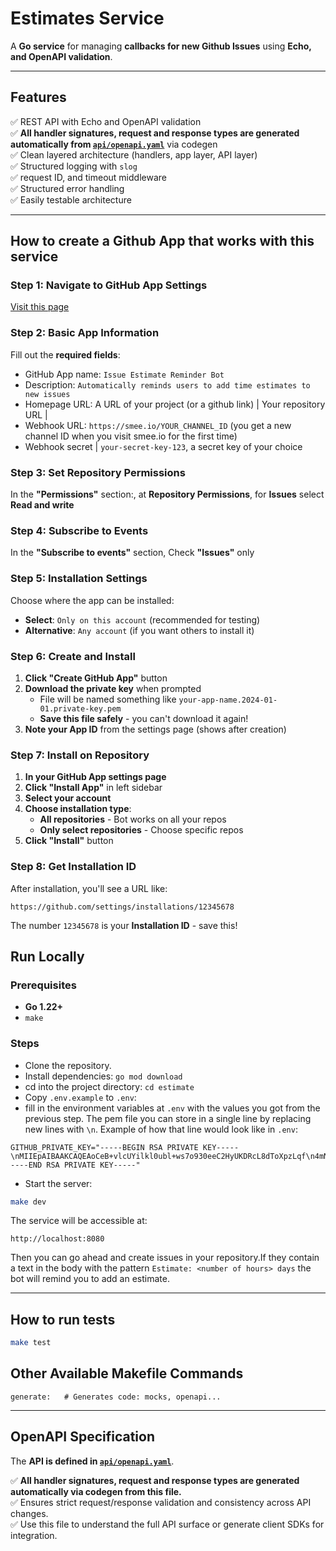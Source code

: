 # Estimates Service

A **Go service** for managing **callbacks for new Github Issues** using **Echo, and OpenAPI validation**.

---

## Features
✅ REST API with Echo and OpenAPI validation  
✅ **All handler signatures, request and response types are generated automatically
from [`api/openapi.yaml`](api/openapi.yaml)** via codegen  
✅ Clean layered architecture (handlers, app layer, API layer)  
✅ Structured logging with `slog`  
✅ request ID, and timeout middleware  
✅ Structured error handling  
✅ Easily testable architecture

---

## How to create a Github App that works with this service
### Step 1: Navigate to GitHub App Settings

[Visit this page](https://github.com/settings/apps/new)

### Step 2: Basic App Information

Fill out the **required fields**:

- GitHub App name: `Issue Estimate Reminder Bot`
- Description: `Automatically reminds users to add time estimates to new issues`
- Homepage URL: A URL of your project (or a github link)                          | Your repository URL |
- Webhook URL: `https://smee.io/YOUR_CHANNEL_ID` (you get a new channel ID when you visit smee.io for the first time)
- Webhook secret | `your-secret-key-123`, a secret key of your choice

### Step 3: Set Repository Permissions

In the **"Permissions"** section:, at **Repository Permissions**, for **Issues** select **Read and write**


### Step 4: Subscribe to Events

In the **"Subscribe to events"** section, Check **"Issues"** only

### Step 5: Installation Settings

Choose where the app can be installed:

- **Select**: `Only on this account` (recommended for testing)
- **Alternative**: `Any account` (if you want others to install it)

### Step 6: Create and Install

1. **Click "Create GitHub App"** button
2. **Download the private key** when prompted
    - File will be named something like `your-app-name.2024-01-01.private-key.pem`
    - **Save this file safely** - you can't download it again!
3. **Note your App ID** from the settings page (shows after creation)

### Step 7: Install on Repository

1. **In your GitHub App settings page**
2. **Click "Install App"** in left sidebar
3. **Select your account**
4. **Choose installation type**:
    - **All repositories** - Bot works on all your repos
    - **Only select repositories** - Choose specific repos
5. **Click "Install"** button

### Step 8: Get Installation ID

After installation, you'll see a URL like:
```
https://github.com/settings/installations/12345678
```

The number `12345678` is your **Installation ID** - save this!

## Run Locally

### Prerequisites

- **Go 1.22+**
- `make`

### Steps

- Clone the repository.
- Install dependencies: `go mod download`
- cd into the project directory: `cd estimate`
- Copy  `.env.example` to `.env`:
- fill in the environment variables at `.env` with the values you got from the previous step. The pem file you can store in a single line by replacing new lines with `\n`. Example of how that line would look like in `.env`:
```
GITHUB_PRIVATE_KEY="-----BEGIN RSA PRIVATE KEY-----\nMIIEpAIBAAKCAQEAoCeB+vlcUYilkl0ubl+ws7o930eeC2HyUKDRcL8dToXpzLqf\n4mN1p3Kyb4FIvm03LDSKjbvdhsXiuEM519+NdQDk8fmZljj+6B1EDA==\n-----END RSA PRIVATE KEY-----"
```
- Start the server:

```bash
make dev
```

The service will be accessible at:

```
http://localhost:8080
```

Then you can go ahead and create issues in your repository.If they contain a text in the body with the pattern `Estimate: <number of hours> days` the bot will remind you to add an estimate.

---

## How to run tests

```bash
make test
```

## Other Available Makefile Commands

```make
generate:   # Generates code: mocks, openapi...
```

---

## OpenAPI Specification

The **API is defined in [`api/openapi.yaml`](api/openapi.yaml)**.

✅ **All handler signatures, request and response types are generated automatically via codegen from this file.**  
✅ Ensures strict request/response validation and consistency across API changes.  
✅ Use this file to understand the full API surface or generate client SDKs for integration.

